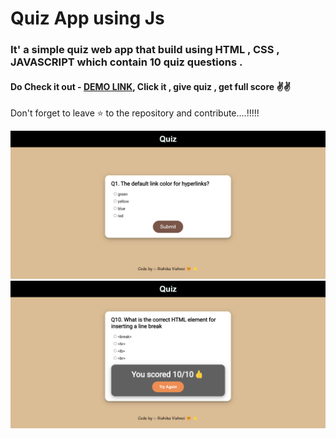 # Quiz App using Js


### It' a simple quiz web app that build using HTML , CSS , JAVASCRIPT which contain 10 quiz questions . 
#### Do Check it out - [DEMO LINK](https://rishikavishnoi.github.io/Quiz-App/), Click it , give quiz , get full score ✌️✌️
Don't forget to leave ⭐ to the repository and contribute....!!!!!


![ss](ss1.png)
![ss](ss2.png)

